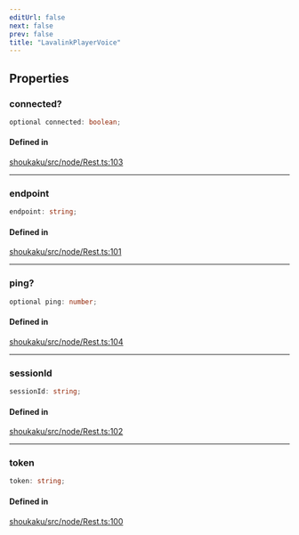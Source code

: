 ```yaml
---
editUrl: false
next: false
prev: false
title: "LavalinkPlayerVoice"
---
```


## Properties

<a id="connected" name="connected"></a>

### connected?

```ts
optional connected: boolean;
```

#### Defined in

[shoukaku/src/node/Rest.ts:103](https://github.com/shipgirlproject/shoukaku/blob/30762f5af6c7b4176e69ee96fa39bc204a7cff21/src/node/Rest.ts#L103)

***

<a id="endpoint" name="endpoint"></a>

### endpoint

```ts
endpoint: string;
```

#### Defined in

[shoukaku/src/node/Rest.ts:101](https://github.com/shipgirlproject/shoukaku/blob/30762f5af6c7b4176e69ee96fa39bc204a7cff21/src/node/Rest.ts#L101)

***

<a id="ping" name="ping"></a>

### ping?

```ts
optional ping: number;
```

#### Defined in

[shoukaku/src/node/Rest.ts:104](https://github.com/shipgirlproject/shoukaku/blob/30762f5af6c7b4176e69ee96fa39bc204a7cff21/src/node/Rest.ts#L104)

***

<a id="sessionid" name="sessionid"></a>

### sessionId

```ts
sessionId: string;
```

#### Defined in

[shoukaku/src/node/Rest.ts:102](https://github.com/shipgirlproject/shoukaku/blob/30762f5af6c7b4176e69ee96fa39bc204a7cff21/src/node/Rest.ts#L102)

***

<a id="token" name="token"></a>

### token

```ts
token: string;
```

#### Defined in

[shoukaku/src/node/Rest.ts:100](https://github.com/shipgirlproject/shoukaku/blob/30762f5af6c7b4176e69ee96fa39bc204a7cff21/src/node/Rest.ts#L100)
